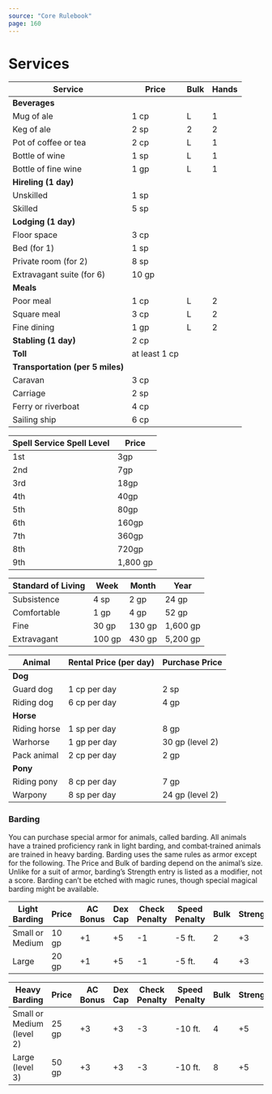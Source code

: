 ```yaml
---
source: "Core Rulebook"
page: 160
---
```

# Services

| Service                          | Price         | Bulk | Hands |
| -------------------------------- | ------------- | ---- | ----- |
| **Beverages**                    |               |      |       |
| Mug of ale                       | 1 cp          | L    | 1     |
| Keg of ale                       | 2 sp          | 2    | 2     |
| Pot of coffee or tea             | 2 cp          | L    | 1     |
| Bottle of wine                   | 1 sp          | L    | 1     |
| Bottle of fine wine              | 1 gp          | L    | 1     |
| **Hireling (1 day)**             |               |      |       |
| Unskilled                        | 1 sp          |      |       |
| Skilled                          | 5 sp          |      |       |
| **Lodging (1 day)**              |               |      |       |
| Floor space                      | 3 cp          |      |       |
| Bed (for 1)                      | 1 sp          |      |       |
| Private room (for 2)             | 8 sp          |      |       |
| Extravagant suite (for 6)        | 10 gp         |      |       |
| **Meals**                        |               |      |       |
| Poor meal                        | 1 cp          | L    | 2     |
| Square meal                      | 3 cp          | L    | 2     |
| Fine dining                      | 1 gp          | L    | 2     |
| **Stabling (1 day)**             | 2 cp          |      |       |
| **Toll**                         | at least 1 cp |      |       |
| **Transportation (per 5 miles)** |               |      |       |
| Caravan                          | 3 cp          |      |       |
| Carriage                         | 2 sp          |      |       |
| Ferry or riverboat               | 4 cp          |      |       |
| Sailing ship                     | 6 cp          |      |       |

| Spell Service Spell Level | Price    |
| ------------------------- | -------- |
| 1st                       | 3gp      |
| 2nd                       | 7gp      |
| 3rd                       | 18gp     |
| 4th                       | 40gp     |
| 5th                       | 80gp     |
| 6th                       | 160gp    |
| 7th                       | 360gp    |
| 8th                       | 720gp    |
| 9th                       | 1,800 gp |

| Standard of Living | Week   | Month  | Year     |
| ------------------ | ------ | ------ | -------- |
| Subsistence        | 4 sp   | 2 gp   | 24 gp    |
| Comfortable        | 1 gp   | 4 gp   | 52 gp    |
| Fine               | 30 gp  | 130 gp | 1,600 gp |
| Extravagant        | 100 gp | 430 gp | 5,200 gp |

| Animal       | Rental Price (per day) | Purchase Price  |
| ------------ | ---------------------- | --------------- |
| **Dog**      |                        |                 |
| Guard dog    | 1 cp per day           | 2 sp            |
| Riding dog   | 6 cp per day           | 4 gp            |
| **Horse**    |                        |                 |
| Riding horse | 1 sp per day           | 8 gp            |
| Warhorse     | 1 gp per day           | 30 gp (level 2) |
| Pack animal  | 2 cp per day           | 2 gp            |
| **Pony**     |                        |                 |
| Riding pony  | 8 cp per day           | 7 gp            |
| Warpony      | 8 sp per day           | 24 gp (level 2) |

### Barding
You can purchase special armor for animals, called barding. All animals have a trained proficiency rank in light barding, and combat‐trained animals are trained in heavy barding. Barding uses the same rules as armor except for the following. The Price and Bulk of barding depend on the animal’s size. Unlike for a suit of armor, barding’s Strength entry is listed as a modifier, not a score. Barding can’t be etched with magic runes, though special magical barding might be available.

| Light Barding   | Price | AC Bonus | Dex Cap | Check Penalty | Speed Penalty | Bulk | Strength |
| --------------- | ----- | -------- | ------- | ------------- | ------------- | ---- | -------- |
| Small or Medium | 10 gp | +1       | +5      | -1            | -5 ft.        | 2    | +3       |
| Large           | 20 gp | +1       | +5      | -1            | -5 ft.        | 4    | +3       |

| Heavy Barding             | Price | AC Bonus | Dex Cap | Check Penalty | Speed Penalty | Bulk | Strength |
| ------------------------- | ----- | -------- | ------- | ------------- | ------------- | ---- | -------- |
| Small or Medium (level 2) | 25 gp | +3       | +3      | -3            | -10 ft.       | 4    | +5       |
| Large (level 3)           | 50 gp | +3       | +3      | -3            | -10 ft.       | 8    | +5       |